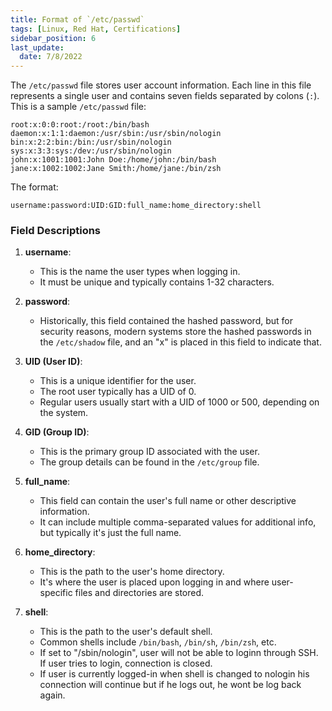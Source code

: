 ```yaml
---
title: Format of `/etc/passwd`
tags: [Linux, Red Hat, Certifications]
sidebar_position: 6
last_update:
  date: 7/8/2022
---
```



The `/etc/passwd` file stores user account information. Each line in this file represents a single user and contains seven fields separated by colons (`:`). This is a sample `/etc/passwd` file:

```plaintext
root:x:0:0:root:/root:/bin/bash
daemon:x:1:1:daemon:/usr/sbin:/usr/sbin/nologin
bin:x:2:2:bin:/bin:/usr/sbin/nologin
sys:x:3:3:sys:/dev:/usr/sbin/nologin
john:x:1001:1001:John Doe:/home/john:/bin/bash
jane:x:1002:1002:Jane Smith:/home/jane:/bin/zsh
```

The format: 

```plaintext
username:password:UID:GID:full_name:home_directory:shell
```

### Field Descriptions 

1. **username**: 
   - This is the name the user types when logging in.
   - It must be unique and typically contains 1-32 characters.

2. **password**: 
   - Historically, this field contained the hashed password, but for security reasons, modern systems store the hashed passwords in the `/etc/shadow` file, and an "x" is placed in this field to indicate that.

3. **UID (User ID)**: 
   - This is a unique identifier for the user.
   - The root user typically has a UID of 0.
   - Regular users usually start with a UID of 1000 or 500, depending on the system.

4. **GID (Group ID)**: 
   - This is the primary group ID associated with the user.
   - The group details can be found in the `/etc/group` file.

5. **full_name**: 
   - This field can contain the user's full name or other descriptive information.
   - It can include multiple comma-separated values for additional info, but typically it's just the full name.

6. **home_directory**: 
   - This is the path to the user's home directory.
   - It's where the user is placed upon logging in and where user-specific files and directories are stored.

7. **shell**: 
   - This is the path to the user's default shell.
   - Common shells include `/bin/bash`, `/bin/sh`, `/bin/zsh`, etc.
   - If set to "/sbin/nologin", user will not be able to loginn through SSH. If user tries to login, connection is closed.
   - If user is currently logged-in when shell is changed to nologin his connection will continue but if he logs out, he wont be log back again.



